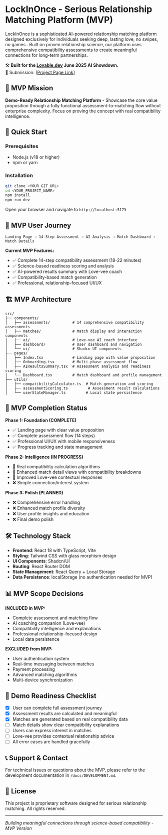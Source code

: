 
# LockInOnce - Serious Relationship Matching Platform (MVP)

LockInOnce is a sophisticated AI-powered relationship matching platform designed exclusively for individuals seeking deep, lasting love, no swipes, no games.. Built on proven relationship science, our platform uses comprehensive compatibility assessments to create meaningful connections for long-term partnerships. 

🛠️ **Built for the [Lovable.dev](https://lovable.dev) June 2025 AI Showdown.**  
🚀 Submission: [[Project Page Link](https://lock-in-once.lovable.app/)] 

## 🎯 MVP Mission

**Demo-Ready Relationship Matching Platform** - Showcase the core value proposition through a fully functional assessment-to-matching flow without enterprise complexity. Focus on proving the concept with real compatibility intelligence.

## 🚀 Quick Start

### Prerequisites
- Node.js (v18 or higher)
- npm or yarn

### Installation
```bash
git clone <YOUR_GIT_URL>
cd <YOUR_PROJECT_NAME>
npm install
npm run dev
```

Open your browser and navigate to `http://localhost:5173`

## 📱 MVP User Journey

```
Landing Page → 14-Step Assessment → AI Analysis → Match Dashboard → Match Details
```

**Current MVP Features:**
- ✅ Complete 14-step compatibility assessment (18-22 minutes)
- ✅ Science-based readiness scoring and analysis
- ✅ AI-powered results summary with Love-vee coach
- ✅ Compatibility-based match generation
- ✅ Professional, relationship-focused UI/UX

## 🏗️ MVP Architecture

```
src/
├── components/
│   ├── assessments/          # 14 comprehensive compatibility assessments
│   ├── matches/              # Match display and interaction components
│   ├── ai/                   # Love-vee AI coach interface
│   ├── dashboard/            # User dashboard and navigation
│   └── ui/                   # Shadcn UI components
├── pages/
│   ├── Index.tsx             # Landing page with value proposition
│   ├── Onboarding.tsx        # Multi-phase assessment flow
│   ├── AIResultsSummary.tsx  # Assessment analysis and readiness scoring
│   └── Dashboard.tsx         # Match dashboard and profile management
├── utils/
│   ├── compatibilityCalculator.ts  # Match generation and scoring
│   ├── assessmentScoring.ts         # Assessment result calculations
│   └── userStateManager.ts         # Local state persistence
```

## 🎯 MVP Completion Status

**Phase 1: Foundation (COMPLETE)**
- ✅ Landing page with clear value proposition
- ✅ Complete assessment flow (14 steps)
- ✅ Professional UI/UX with mobile responsiveness
- ✅ Progress tracking and state management

**Phase 2: Intelligence (IN PROGRESS)**
- 🔄 Real compatibility calculation algorithms
- 🔄 Enhanced match detail views with compatibility breakdowns
- 🔄 Improved Love-vee contextual responses
- ❌ Simple connection/interest system

**Phase 3: Polish (PLANNED)**
- ❌ Comprehensive error handling
- ❌ Enhanced match profile diversity
- ❌ User profile insights and education
- ❌ Final demo polish

## 🛠️ Technology Stack

- **Frontend**: React 18 with TypeScript, Vite
- **Styling**: Tailwind CSS with glass morphism design
- **UI Components**: Shadcn/UI
- **Routing**: React Router DOM
- **State Management**: React Query + Local Storage
- **Data Persistence**: localStorage (no authentication needed for MVP)

## 📊 MVP Scope Decisions

**INCLUDED in MVP:**
- Complete assessment and matching flow
- AI coaching companion (Love-vee)
- Compatibility intelligence and explanations
- Professional relationship-focused design
- Local data persistence

**EXCLUDED from MVP:**
- User authentication system
- Real-time messaging between matches
- Payment processing
- Advanced matching algorithms
- Multi-device synchronization

## 🚀 Demo Readiness Checklist

- [x] User can complete full assessment journey
- [x] Assessment results are calculated and meaningful
- [x] Matches are generated based on real compatibility data
- [ ] Match details show clear compatibility explanations
- [ ] Users can express interest in matches
- [ ] Love-vee provides contextual relationship advice
- [ ] All error cases are handled gracefully

## 📞 Support & Contact

For technical issues or questions about the MVP, please refer to the development documentation in `/docs/DEVELOPMENT.md`.

## 📄 License

This project is proprietary software designed for serious relationship matching. All rights reserved.

---

*Building meaningful connections through science-based compatibility - MVP Version*
